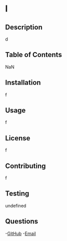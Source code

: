 
  # l

  ## Description
  d

  ## Table of Contents
  NaN

  ## Installation
  f

  ## Usage
  f

  ## License
  f

  ## Contributing
  f

  ## Testing
  undefined

  ## Questions
  -[GitHub](https://github.com/f)
  -[Email](f)
